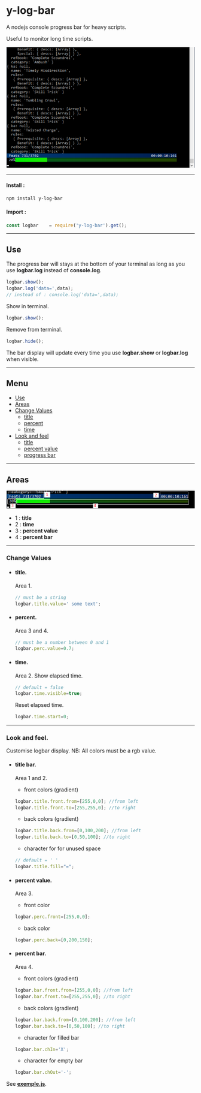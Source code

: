 # y-log-bar
A nodejs console progress bar for heavy scripts.

Useful to monitor long time scripts.

![log exemple](./rm-img/log-exemple.png)

<hr/>

#### Install :

```
npm install y-log-bar
```

#### Import :

```javascript
const logbar	= require('y-log-bar').get();
```

<hr/>

## <a name="_use"></a> Use

The progress bar will stays at the bottom of your terminal as long as you use **logbar.log** instead of **console.log**.
```javascript
logbar.show();
logbar.log('data=',data);
// instead of : console.log('data=',data);
```
Show in terminal.
```javascript
logbar.show();
```
Remove from terminal.
```javascript
logbar.hide();
```


The bar display will update every time you use **logbar.show** or **logbar.log** when visible.

<hr/>

## <a name="tg_menu"></a> Menu

+ [Use](#_use)
+ [Areas](#_areas)
+ [Change Values](#_change)
	+ [title](#_change_title)
	+ [percent](#_change_percent)
	+ [time](#_change_time)
+ [Look and feel](#_lkfeel)
	+ [title](#_lkfeel_title)
	+ [percent value](#_lkfeel_percval)
	+ [progress bar](#_lkfeel_percbar)

<hr/>

## <a name="_areas"></a> Areas
![log exemple](./rm-img/log-desc.png)
+ 1 : **title**
+ 2 : **time**
+ 3 : **percent value**
+ 4 : **percent bar**

<hr/>

### <a name="_change"></a> Change Values

+ #### <a name="_change_title"></a>title.
	Area 1.
	```javascript
	// must be a string
	logbar.title.value=' some text';
	```

+ #### <a name="_change_percent"></a>percent.
	Area 3 and 4.
	```javascript
	// must be a number between 0 and 1
	logbar.perc.value=0.7;
	```

+ #### <a name="_change_time"></a>time.
	Area 2. Show elapsed time.
	```javascript
	// default = false
	logbar.time.visible=true;
	```
	Reset elapsed time.
	```javascript
	logbar.time.start=0;
	```

<hr/>

### <a name="_lkfeel"></a> Look and feel.

Customise logbar display. NB: All colors must be a rgb value.

+ #### <a name="_lkfeel_title"></a> title bar.
	Area 1 and 2.
	+ front colors (gradient)
	```javascript
	logbar.title.front.from=[255,0,0]; //from left
	logbar.title.front.to=[255,255,0]; //to right
	```
	+ back colors (gradient)
	```javascript
	logbar.title.back.from=[0,100,200]; //from left
	logbar.title.back.to=[0,50,100]; //to right
	```
	+ character for for unused space
	```javascript
	// default = ' '
	logbar.title.fill="=";
	```


+ #### <a name="_lkfeel_percval"></a> percent value.
	Area 3.
	+ front color
	```javascript
	logbar.perc.front=[255,0,0];
	```
	+ back color
	```javascript
	logbar.perc.back=[0,200,150];
	```

+ #### <a name="_lkfeel_percbar"></a> percent bar.
	Area 4.
	+ front colors (gradient)
	```javascript
	logbar.bar.front.from=[255,0,0]; //from left
	logbar.bar.front.to=[255,255,0]; //to right
	```
	+ back colors (gradient)
	```javascript
	logbar.bar.back.from=[0,100,200]; //from left
	logbar.bar.back.to=[0,50,100]; //to right
	```
	+ character for filled bar
	```javascript
	logbar.bar.chIn='X';
	```
	+ character for empty bar
	```javascript
	logbar.bar.chOut='-';
	```

See **[exemple.js](exemples/exemple.js)**.
